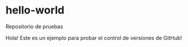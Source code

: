 # hello-world
Repositorio de pruebas

Hola!
Este es un ejemplo para probar el control de versiones de GitHub!

